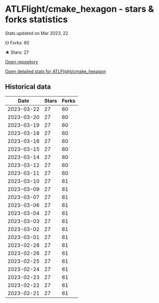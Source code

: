 # ATLFlight/cmake_hexagon - stars & forks statistics

Stats updated on Mar 2023, 22

☋ Forks: 60

★ Stars: 27

[Open repository](https://github.com/ATLFlight/cmake_hexagon)

[Open detailed stats for ATLFlight/cmake_hexagon](https://reviewgithub.com/rep/ATLFlight/cmake_hexagon)

## Historical data
| Date | Stars | Forks |
|------|-------|-------|
| 2023-03-22 | 27 | 60 | 
| 2023-03-20 | 27 | 60 | 
| 2023-03-19 | 27 | 60 | 
| 2023-03-18 | 27 | 60 | 
| 2023-03-16 | 27 | 60 | 
| 2023-03-15 | 27 | 60 | 
| 2023-03-14 | 27 | 60 | 
| 2023-03-12 | 27 | 60 | 
| 2023-03-11 | 27 | 60 | 
| 2023-03-10 | 27 | 61 | 
| 2023-03-09 | 27 | 61 | 
| 2023-03-07 | 27 | 61 | 
| 2023-03-06 | 27 | 61 | 
| 2023-03-04 | 27 | 61 | 
| 2023-03-03 | 27 | 61 | 
| 2023-03-02 | 27 | 61 | 
| 2023-03-01 | 27 | 61 | 
| 2023-02-28 | 27 | 61 | 
| 2023-02-26 | 27 | 61 | 
| 2023-02-25 | 27 | 61 | 
| 2023-02-24 | 27 | 61 | 
| 2023-02-23 | 27 | 61 | 
| 2023-02-22 | 27 | 61 | 
| 2023-02-21 | 27 | 61 | 

